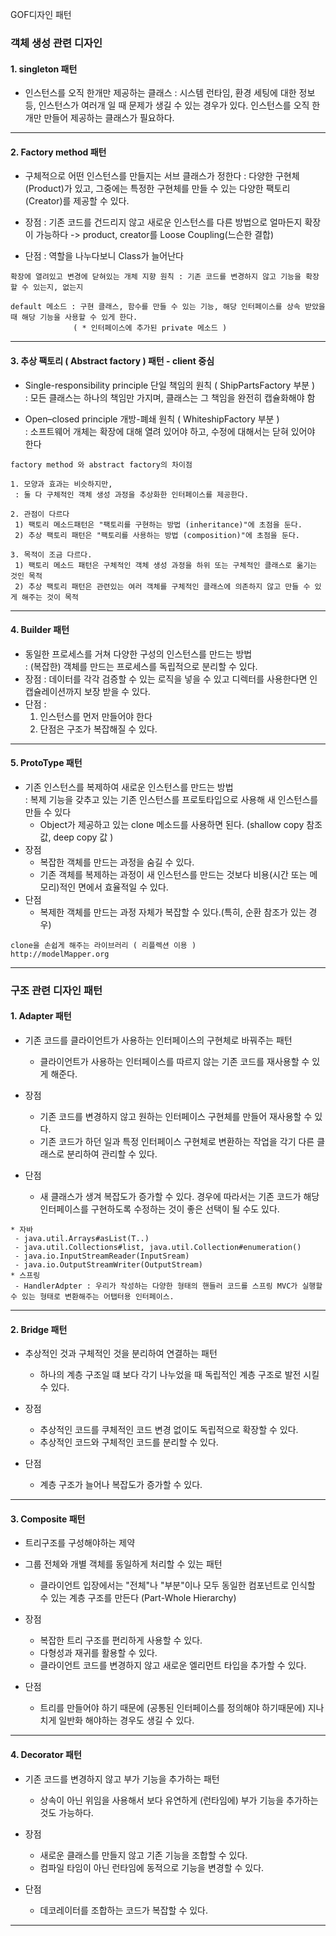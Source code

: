GOF디자인 패턴

### 객체 생성 관련 디자인

#### 1. singleton 패턴
- 인스턴스를 오직 한개만 제공하는 클래스
  : 시스템 런타임, 환경 세팅에 대한 정보 등, 인스턴스가 여러개 일 때 문제가 생길 수 있는 경우가 있다. 인스턴스를 오직 한개만 만들어 제공하는 클래스가 필요하다.

---

#### 2. Factory method 패턴
- 구체적으로 어떤 인스턴스를 만들지는 서브 클래스가 정한다
  : 다양한 구현체 (Product)가 있고, 그중에는 특정한 구현체를 만들 수 있는 다양한 팩토리(Creator)를 제공할 수 있다.

- 장점 : 기존 코드를 건드리지 않고 새로운 인스턴스를 다른 방법으로 얼마든지 확장이 가능하다 -> product, creator를 Loose Coupling(느슨한 결합)
- 단점 : 역할을 나누다보니 Class가 늘어난다
```   
확장에 열려있고 변경에 닫혀있는 개체 지향 원칙 : 기존 코드를 변경하지 않고 기능을 확장할 수 있는지, 없는지

default 메소드 : 구현 클래스, 함수를 만들 수 있는 기능, 해당 인터페이스를 상속 받았을 때 해당 기능을 사용할 수 있게 한다.
              ( * 인터페이스에 추가된 private 메소드 )
```

---

#### 3. 추상 팩토리 ( Abstract factory ) 패턴 - client 중심
- Single-responsibility principle 단일 책임의 원칙 ( ShipPartsFactory 부분 )   
  : 모든 클래스는 하나의 책임만 가지며, 클래스는 그 책임을 완전히 캡슐화해야 함

- Open–closed principle 개방-폐쇄 원칙 ( WhiteshipFactory 부분 )   
  : 소프트웨어 개체는 확장에 대해 열려 있어야 하고, 수정에 대해서는 닫혀 있어야 한다

 
```
factory method 와 abstract factory의 차이점

1. 모양과 효과는 비슷하지만,
 : 둘 다 구체적인 객체 생성 과정을 추상화한 인터페이스를 제공한다.
 
2. 관점이 다르다
 1) 팩토리 메소드패턴은 "팩토리를 구현하는 방법 (inheritance)"에 초점을 둔다.
 2) 추상 팩토리 패턴은 "팩토리를 사용하는 방법 (composition)"에 초점을 둔다. 

3. 목적이 조금 다르다. 
 1) 팩토리 메소드 패턴은 구체적인 객체 생성 과정을 하위 또는 구체적인 클래스로 옮기는 것인 목적
 2) 추상 팩토리 패턴은 관련있는 여러 객체를 구체적인 클래스에 의존하지 않고 만들 수 있게 해주는 것이 목적
```

---

#### 4. Builder 패턴
- 동일한 프로세스를 거쳐 다양한 구성의 인스턴스를 만드는 방법   
  : (복잡한) 객체를 만드는 프로세스를 독립적으로 분리할 수 있다.
- 장점 : 데이터를 각각 검증할 수 있는 로직을 넣을 수 있고 디렉터를 사용한다면 인캡슐레이션까지 보장 받을 수 있다.
- 단점 : 
  1. 인스턴스를 먼저 만들어야 한다
  2. 단점은 구조가 복잡해질 수 있다. 

---

#### 5. ProtoType 패턴
- 기존 인스턴스를 복제하여 새로운 인스턴스를 만드는 방법   
 : 복제 기능을 갖추고 있는 기존 인스턴스를 프로토타입으로 사용해 새 인스턴스를 만들 수 있다    
   * Object가 제공하고 있는 clone 메소드를 사용하면 된다. (shallow copy 참조 값, deep copy 값 )
- 장점
  * 복잡한 객체를 만드는 과정을 숨길 수 있다.
  * 기존 객체를 복제하는 과정이 새 인스턴스를 만드는 것보다 비용(시간 또는 메모리)적인 면에서 효율적일 수 있다.
- 단점
  * 복제한 객체를 만드는 과정 자체가 복잡할 수 있다.(특히, 순환 참조가 있는 경우)

```
clone을 손쉽게 해주는 라이브러리 ( 리플렉션 이용 )
http://modelMapper.org
```
  
  
  
---
### 구조 관련 디자인 패턴

#### 1. Adapter 패턴
- 기존 코드를 클라이언트가 사용하는 인터페이스의 구현체로 바꿔주는 패턴
  * 클라이언트가 사용하는 인터페이스를 따르지 않는 기존 코드를 재사용할 수 있게 해준다.

- 장점
  * 기존 코드를 변경하지 않고 원하는 인터페이스 구현체를  만들어 재사용할 수 있다.
  * 기존 코드가 하던 일과 특정 인터페이스 구현체로 변환하는 작업을 각기 다른 클래스로 분리하여 관리할 수 있다.
- 단점
  * 새 클래스가 생겨 복잡도가 증가할 수 있다. 경우에 따라서는 기존 코드가 해당 인터페이스를 구현하도록 수정하는 것이 좋은 선택이 될 수도 있다.
```
* 자바 
 - java.util.Arrays#asList(T..)
 - java.util.Collections#list, java.util.Collection#enumeration()
 - java.io.InputStreamReader(InputSream)
 - java.io.OutputStreamWriter(OutputStream)
* 스프링
 - HandlerAdpter : 우리가 작성하는 다양한 형태의 핸들러 코드를 스프링 MVC가 실행할 수 있는 형태로 변환해주는 어탭터용 인터페이스.
```


---
   
#### 2. Bridge 패턴
- 추상적인 것과 구체적인 것을 분리하여 연결하는 패턴
  * 하나의 계층 구조일 떄 보다 각기 나누었을 때 독립적인 계층 구조로 발전 시킬 수 있다.
  
- 장점
  * 추상적인 코드를 쿠체적인 코드 변경 없이도 독립적으로 확장할 수 있다.
  * 추상적인 코드와 구체적인 코드를 분리할 수 있다.
- 단점 
  * 계층 구조가 늘어나 복잡도가 증가할 수 있다.


---

#### 3. Composite 패턴
- 트리구조를 구성해야하는 제약
- 그룹 전체와 개별 객체를 동일하게 처리할 수 있는 패턴

  * 클라이언트 입장에서는 "전체"나 "부분"이나 모두 동일한 컴포넌트로 인식할 수 있는 계층 구조를 만든다 (Part-Whole Hierarchy)

- 장점
  * 복잡한 트리 구조를 편리하게 사용할 수 있다.
  * 다형성과 재귀를 활용할 수 있다.
  * 클라이언트 코드를 변경하지 않고 새로운 엘리먼트 타입을 추가할 수 있다.
- 단점
  * 트리를 만들어야 하기 때문에 (공통된 인터페이스를 정의해야 하기때문에) 지나치게 일반화 해야하는 경우도 생길 수 있다.
  

---

#### 4. Decorator 패턴
- 기존 코드를 변경하지 않고 부가 기능을 추가하는 패턴
  * 상속이 아닌 위임을 사용해서 보다 유연하게 (런타임에) 부가 기능을 추가하는 것도 가능하다.

- 장점
  * 새로운 클래스를 만들지 않고 기존 기능을 조합할 수 있다.
  * 컴파일 타임이 아닌 런타임에 동적으로 기능을 변경할 수 있다.
- 단점
  * 데코레이터를 조합하는 코드가 복잡할 수 있다.
  
---


